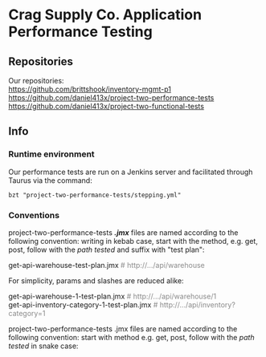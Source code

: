 # Crag Supply Co. Application Performance Testing

## Repositories

Our repositories: \
https://github.com/brittshook/inventory-mgmt-p1 \
https://github.com/daniel413x/project-two-performance-tests \
https://github.com/daniel413x/project-two-functional-tests

## Info

### Runtime environment

Our performance tests are run on a Jenkins server and facilitated through Taurus via the command:

`bzt "project-two-performance-tests/stepping.yml"`

### Conventions

project-two-performance-tests ***.jmx*** files are named according to the following convention: writing in kebab case, start with the method, e.g. get, post, follow with the *path tested* and suffix with "test plan":

get-api-warehouse-test-plan.jmx <span style="opacity:50%"># http://.../api/warehouse</span>

For simplicity, params and slashes are reduced alike:

get-api-warehouse-1-test-plan.jmx <span style="opacity:50%"># http://.../api/warehouse/1</span> \
get-api-inventory-category-1-test-plan.jmx <span style="opacity:50%"># http://.../api/inventory?category=1</span>

project-two-performance-tests .jmx files are named according to the following convention: start with method e.g. get, post, follow with the *path tested* in snake case:
